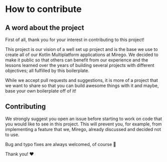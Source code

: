 # How to contribute

## A word about the project

First of all, thank you for your interest in contributing to this project!

This project is our vision of a well set up project and is the base we use to create all of our Kotlin Multiplatform applications at Mirego. We decided to make it public so that others can benefit from our experience and the lessons learned over the years of building several projects with different objectives; all fulfilled by this boilerplate.

While we accept pull requests and suggestions, it is more of a project that we want to share so that you can build awesome things with it and maybe, base your own boilerplate off of it!

## Contributing

We strongly suggest you open an issue before starting to work on code that you would like to see in this project. This will prevent you, for example, from implementing a feature that we, Mirego, already discussed and decided not to use.

Bug and typo fixes are always welcomed, of course 🙂

Thank you! ❤️
